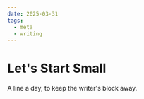 ```yaml
---
date: 2025-03-31
tags:
  - meta
  - writing
---
```



# Let's Start Small

A line a day, to keep the writer's block away.